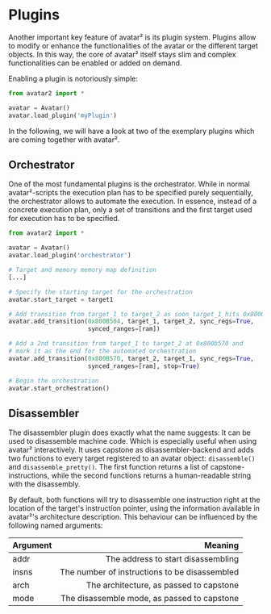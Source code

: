 # Plugins

Another important key feature of avatar² is its plugin system. Plugins allow
to modify or enhance the functionalities of the avatar or the different target
objects.
In this way, the core of avatar² itself stays slim and complex functionalities
can be enabled or added on demand.

Enabling a plugin is notoriously simple:
```python
from avatar2 import *

avatar = Avatar()
avatar.load_plugin('myPlugin')
```

In the following, we will have a look at two of the exemplary plugins which are
 coming together with avatar².

## Orchestrator
One of the most fundamental plugins is the orchestrator. While in normal
avatar²-scripts the execution plan has to be specified purely sequentially,
the orchestrator allows to automate the execution. In essence, instead of a
concrete execution plan, only a set of transitions and the first target used
for execution has to be specified.

```python
from avatar2 import *

avatar = Avatar()
avatar.load_plugin('orchestrator')

# Target and memory memory map definition
[...]

# Specify the starting target for the orchestration
avatar.start_target = target1

# Add transition from target_1 to target_2 as soon target_1 hits 0x8000b504
avatar.add_transition(0x800B504, target_1, target_2, sync_regs=True, 
                      synced_ranges=[ram])

# Add a 2nd transition from target_1 to target_2 at 0x800b570 and 
# mark it as the end for the automated orchestration
avatar.add_transition(0x800B570, target_2, target_1, sync_regs=True,
                      synced_ranges=[ram], stop=True)

# Begin the orchestration
avatar.start_orchestration()
```

## Disassembler

The disassembler plugin does exactly what the name suggests: It can be used to
disassemble machine code. Which is especially useful when using avatar²
interactively.
It uses capstone as disassembler-backend and adds two functions to every target
registered to an avatar object: `disassemble()` and `disassemble_pretty()`.
The first function returns a list of capstone-instructions, while the second
functions returns a human-readable string with the disassembly.

By default, both functions will try to disassemble one instruction right at the
location of the target's instruction pointer, using the information available
in avatar²'s architecture description. This behaviour can be influenced by
the following named arguments:

| Argument |                                       Meaning |
|----------|----------------------------------------------:|
| addr     |            The address to start disassembling |
| insns    | The number of instructions to be disassembled |
| arch     | The architecture, as passed to capstone       |
| mode     |   The disassemble mode, as passed to capstone |

